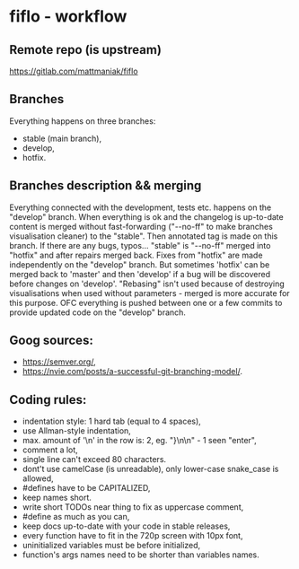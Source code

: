# fiflo - workflow

## Remote repo (is upstream)
https://gitlab.com/mattmaniak/fiflo

## Branches
Everything happens on three branches:
- stable (main branch),
- develop,
- hotfix.

## Branches description && merging
Everything connected with the development, tests etc. happens on the "develop"
branch. When everything is ok and the changelog is up-to-date content is merged
without fast-forwarding ("--no-ff" to make branches visualisation cleaner) to
the "stable". Then annotated tag is made on this branch. If there are any bugs,
typos... "stable" is "--no-ff" merged into "hotfix" and after repairs merged
back. Fixes from "hotfix" are made independently on the "develop" branch. But
sometimes 'hotfix' can be merged back to 'master' and then 'develop' if a bug
will be discovered before changes on 'develop'. "Rebasing" isn't used because
of destroying visualisations when used without parameters - merged is more
accurate for this purpose. OFC everything is pushed between one or a few
commits to provide updated code on the "develop" branch.

## Goog sources:
- https://semver.org/,
- https://nvie.com/posts/a-successful-git-branching-model/.

## Coding rules:
- indentation style: 1 hard tab (equal to 4 spaces),
- use Allman-style indentation,
- max. amount of '\n' in the row is: 2, eg. "}\n\n" - 1 seen "enter",
- comment a lot,
- single line can't exceed 80 characters.
- dont't use camelCase (is unreadable), only lower-case snake_case is allowed,
- #defines have to be CAPITALIZED,
- keep names short.
- write short TODOs near thing to fix as uppercase comment,
- #define as much as you can,
- keep docs up-to-date with your code in stable releases,
- every function have to fit in the 720p screen with 10px font,
- uninitialized variables must be before initialized,
- function's args names need to be shorter than variables names.
